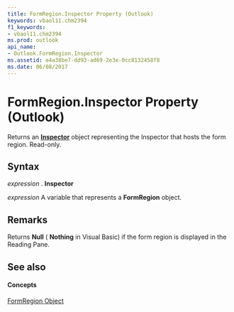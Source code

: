 ```yaml
---
title: FormRegion.Inspector Property (Outlook)
keywords: vbaol11.chm2394
f1_keywords:
- vbaol11.chm2394
ms.prod: outlook
api_name:
- Outlook.FormRegion.Inspector
ms.assetid: e4a38be7-dd93-ad69-2e3e-0cc8132458f8
ms.date: 06/08/2017
---
```



# FormRegion.Inspector Property (Outlook)

Returns an  **[Inspector](Outlook.Inspector.md)** object representing the Inspector that hosts the form region. Read-only.


## Syntax

 _expression_ . **Inspector**

 _expression_ A variable that represents a **FormRegion** object.


## Remarks

Returns  **Null** ( **Nothing** in Visual Basic) if the form region is displayed in the Reading Pane.


## See also


#### Concepts


[FormRegion Object](Outlook.FormRegion.md)

